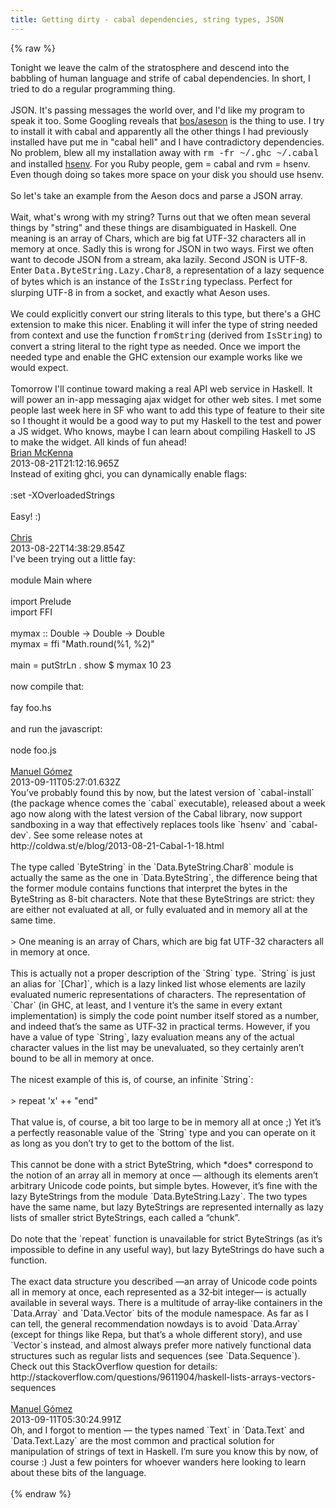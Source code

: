 ```yaml
---
title: Getting dirty - cabal dependencies, string types, JSON
---
```


{% raw %}
<div class="css-full-post-content js-full-post-content">
Tonight we leave the calm of the stratosphere and descend into the babbling of human language and strife of cabal dependencies. In short, I tried to do a regular programming thing.<br /><br />JSON. It's passing messages the world over, and I'd like my program to speak it too. Some Googling reveals that <a href="https://github.com/bos/aeson">bos/aseson</a> is the thing to use. I try to install it with cabal and apparently all the other things I had previously installed have put me in "cabal hell" and I have contradictory dependencies. No problem, blew all my installation away with <span style="font-family: Courier New, Courier, monospace;">rm -fr ~/.ghc ~/.cabal</span> and installed&nbsp;<a href="https://github.com/Paczesiowa/hsenv">hsenv</a>. For you Ruby people, gem = cabal and rvm = hsenv. Even though doing so takes more space on your disk you should use hsenv.<br /><br />So let's take an example from the Aeson docs and parse a JSON array.<br /><br /><code data-gist-hide-footer="true" data-gist-hide-line-numbers="true" data-gist-id="6290716"></code> Wait, what's wrong with my string? Turns out that we often mean several things by "string" and these things are disambiguated in Haskell. One meaning is an array of Chars, which are big fat UTF-32 characters all in memory at once. Sadly this is wrong for JSON in two ways. First we often want to decode JSON from a stream, aka lazily. Second JSON is UTF-8. Enter&nbsp;<span style="font-family: Courier New, Courier, monospace;">Data.ByteString.Lazy.Char8</span>, a representation of a lazy sequence of bytes which is an instance of the <span style="font-family: Courier New, Courier, monospace;">IsString</span> typeclass. Perfect for slurping UTF-8 in from a socket, and exactly what Aeson uses.<br /><br />We could explicitly convert our string literals to this type, but there's a GHC extension to make this nicer. Enabling it will infer the type of string needed from context and use the function <span style="font-family: Courier New, Courier, monospace;">fromString</span> (derived from <span style="font-family: Courier New, Courier, monospace;">IsString</span>) to convert a string literal to the right type as needed. Once we import the needed type and enable the GHC extension our example works like we would expect.<br /><br /><code data-gist-hide-footer="true" data-gist-hide-line-numbers="true" data-gist-id="6291103"></code> Tomorrow I'll continue toward making a real API web service in Haskell. It will power an in-app messaging ajax widget for other web sites. I met some people last week here in SF who want to add this type of feature to their site so I thought it would be a good way to put my Haskell to the test and power a JS widget. Who knows, maybe I can learn about compiling Haskell to JS to make the widget. All kinds of fun ahead!
</div>
<div class="css-full-comments-content js-full-comments-content">
<div class="css-full-comment js-full-comment">
  <div class="css-comment-user-link js-comment-user-link">
  <a href="http://www.blogger.com/profile/10725680599856600394">
  <div class="css-comment-name js-comment-name">
    Brian McKenna
  </div>
  </a>
  <div class="css-comment-date js-comment-date">
    2013-08-21T21:12:16.965Z
  </div>
  </div>
  <div class="css-comment-content js-comment-content">
    Instead of exiting ghci, you can dynamically enable flags:<br /><br />:set -XOverloadedStrings<br /><br />Easy! :)
  </div>
  <br/>
</div>
<div class="css-full-comment js-full-comment">
  <div class="css-comment-user-link js-comment-user-link">
  <a href="http://www.blogger.com/profile/03097657129811885396">
  <div class="css-comment-name js-comment-name">
    Chris
  </div>
  </a>
  <div class="css-comment-date js-comment-date">
    2013-08-22T14:38:29.854Z
  </div>
  </div>
  <div class="css-comment-content js-comment-content">
    I&#39;ve been trying out a little fay:<br /><br />module Main where<br /><br />import Prelude<br />import FFI<br /><br />mymax :: Double -&gt; Double -&gt; Double<br />mymax = ffi &quot;Math.round(%1, %2)&quot;<br /><br />main = putStrLn . show $ mymax 10 23<br /><br />now compile that:<br /><br />fay foo.hs<br /><br />and run the javascript:<br /><br />node foo.js
  </div>
  <br/>
</div>
<div class="css-full-comment js-full-comment">
  <div class="css-comment-user-link js-comment-user-link">
  <a href="http://www.blogger.com/profile/16208489588423816254">
  <div class="css-comment-name js-comment-name">
    Manuel Gómez
  </div>
  </a>
  <div class="css-comment-date js-comment-date">
    2013-09-11T05:27:01.632Z
  </div>
  </div>
  <div class="css-comment-content js-comment-content">
    You’ve probably found this by now, but the latest version of `cabal-install` (the package whence comes the `cabal` executable), released about a week ago now along with the latest version of the Cabal library, now support sandboxing in a way that effectively replaces tools like `hsenv` and `cabal-dev`.  See some release notes at<br />http://coldwa.st/e/blog/2013-08-21-Cabal-1-18.html<br /><br />The type called `ByteString` in the `Data.ByteString.Char8` module is actually the same as the one in `Data.ByteString`, the difference being that the former module contains functions that interpret the bytes in the ByteString as 8-bit characters.  Note that these ByteStrings are strict: they are either not evaluated at all, or fully evaluated and in memory all at the same time.<br /><br />&gt; One meaning is an array of Chars, which are big fat UTF-32 characters all in memory at once.<br /><br />This is actually not a proper description of the `String` type.  `String` is just an alias for `[Char]`, which is a lazy linked list whose elements are lazily evaluated numeric representations of characters.  The representation of `Char` (in GHC, at least, and I venture it’s the same in every extant implementation) is simply the code point number itself stored as a number, and indeed that’s the same as UTF‐32 in practical terms.  However, if you have a value of type `String`, lazy evaluation means any of the actual character values in the list may be unevaluated, so they certainly aren’t bound to be all in memory at once.<br /><br />The nicest example of this is, of course, an infinite `String`:<br /><br />&gt; repeat &#39;x&#39; ++ &quot;end&quot;<br /><br />That value is, of course, a bit too large to be in memory all at once ;)  Yet it’s a perfectly reasonable value of the `String` type and you can operate on it as long as you don’t try to get to the bottom of the list.<br /><br />This cannot be done with a strict ByteString, which *does* correspond to the notion of an array all in memory at once — although its elements aren’t arbitrary Unicode code points, but simple bytes.  However, it’s fine with the lazy ByteStrings from the module `Data.ByteString.Lazy`.  The two types have the same name, but lazy ByteStrings are represented internally as lazy lists of smaller strict ByteStrings, each called a “chunk”.<br /><br />Do note that the `repeat` function is unavailable for strict ByteStrings (as it’s impossible to define in any useful way), but lazy ByteStrings do have such a function.<br /><br />The exact data structure you described —an array of Unicode code points all in memory at once, each represented as a 32‐bit integer— is actually available in several ways.  There is a multitude of array‐like containers in the `Data.Array` and `Data.Vector` bits of the module namespace.  As far as I can tell, the general recommendation nowdays is to avoid `Data.Array` (except for things like Repa, but that’s a whole different story), and use `Vector`s instead, and almost always prefer more natively functional data structures such as regular lists and sequences (see `Data.Sequence`).  Check out this StackOverflow question for details:<br />http://stackoverflow.com/questions/9611904/haskell-lists-arrays-vectors-sequences
  </div>
  <br/>
</div>
<div class="css-full-comment js-full-comment">
  <div class="css-comment-user-link js-comment-user-link">
  <a href="http://www.blogger.com/profile/16208489588423816254">
  <div class="css-comment-name js-comment-name">
    Manuel Gómez
  </div>
  </a>
  <div class="css-comment-date js-comment-date">
    2013-09-11T05:30:24.991Z
  </div>
  </div>
  <div class="css-comment-content js-comment-content">
    Oh, and I forgot to mention — the types named `Text` in `Data.Text` and `Data.Text.Lazy` are the most common and practical solution for manipulation of strings of text in Haskell.  I’m sure you know this by now, of course :)  Just a few pointers for whoever wanders here looking to learn about these bits of the language.
  </div>
  <br/>
</div>
</div>
{% endraw %}

